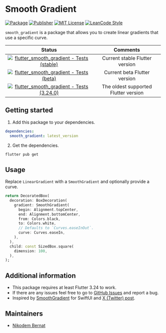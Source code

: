 # Smooth Gradient

[![Package](https://img.shields.io/pub/v/smooth_gradient.svg)](https://pub.dev/packages/smooth_gradient) [![Publisher](https://img.shields.io/pub/publisher/smooth_gradient.svg)](https://pub.dev/packages/smooth_gradient/publisher) [![MIT License](https://img.shields.io/badge/license-MIT-purple.svg)](https://opensource.org/licenses/MIT) [![LeanCode Style](https://img.shields.io/badge/style-leancode__lint-black)](https://pub.dartlang.org/packages/leancode_lint)

`smooth_gradient` is a package that allows you to create linear gradients that use a specific curve.

|                                                                                                                          Status                                                                                                                           |               Comments               |
| :-------------------------------------------------------------------------------------------------------------------------------------------------------------------------------------------------------------------------------------------------------: | :----------------------------------: |
| [![flutter_smooth_gradient - Tests (stable)](https://github.com/n-bernat/flutter_smooth_gradient/actions/workflows/flutter_tests_stable.yaml/badge.svg)](https://github.com/n-bernat/flutter_smooth_gradient/actions/workflows/flutter_tests_stable.yaml) |    Current stable Flutter version    |
|    [![flutter_smooth_gradient - Tests (beta)](https://github.com/n-bernat/flutter_smooth_gradient/actions/workflows/flutter_tests_beta.yaml/badge.svg)](https://github.com/n-bernat/flutter_smooth_gradient/actions/workflows/flutter_tests_beta.yaml)    |     Current beta Flutter version     |
|    [![flutter_smooth_gradient - Tests (3.24.0)](https://github.com/n-bernat/flutter_smooth_gradient/actions/workflows/flutter_tests_min.yaml/badge.svg)](https://github.com/n-bernat/flutter_smooth_gradient/actions/workflows/flutter_tests_min.yaml)    | The oldest supported Flutter version |

## Getting started

1. Add this package to your dependencies.

```yaml
dependencies:
  smooth_gradient: latest_version
```

2. Get the dependencies.

```sh
flutter pub get
```

## Usage

Replace `LinearGradient` with a `SmoothGradient` and optionally provide a curve.

```dart
return DecoratedBox(
  decoration: BoxDecoration(
    gradient: SmoothGradient(
      begin: Alignment.topCenter,
      end: Alignment.bottomCenter,
      from: Colors.black,
      to: Colors.white,
      // Defaults to `Curves.easeInOut`.
      curve: Curves.easeIn,
    ),
  ),
  child: const SizedBox.square(
    dimension: 100,
  ),
);
```

## Additional information

- This package requires at least Flutter 3.24 to work.
- If there are any issues feel free to go to [GitHub Issues](https://github.com/n-bernat/flutter_smooth_gradient/issues) and report a bug.
- Inspired by [SmoothGradient](https://github.com/raymondjavaxx/SmoothGradient) for SwiftUI and [X (Twitter) post](https://x.com/SebJVidal/status/1841876770661806524).

## Maintainers

- [Nikodem Bernat](https://nikodembernat.com)
